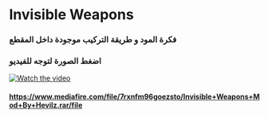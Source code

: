 # Invisible Weapons


### فكرة المود و طريقة التركيب موجودة داخل المقطع
### اضغط الصورة لتوجه للفيديو

[![Watch the video](https://i.ytimg.com/vi/oZ3c0t-SxIQ/hqdefault.jpg)](https://youtu.be/oZ3c0t-SxIQ)

#### <https://www.mediafire.com/file/7rxnfm96goezsto/Invisible+Weapons+Mod+By+Hevilz.rar/file>
